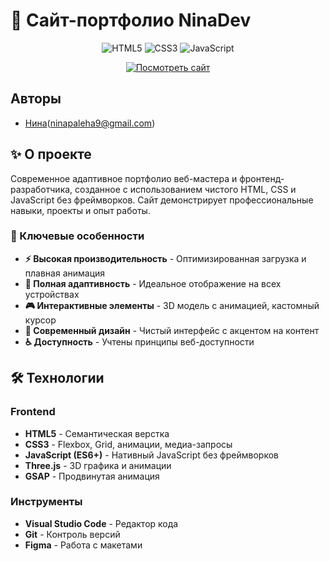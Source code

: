 # 🎯 Сайт-портфолио NinaDev

<div align="center">

![HTML5](https://img.shields.io/badge/HTML5-E34F26?style=for-the-badge&logo=html5&logoColor=white)
![CSS3](https://img.shields.io/badge/CSS3-1572B6?style=for-the-badge&logo=css3&logoColor=white)
![JavaScript](https://img.shields.io/badge/JavaScript-F7DF1E?style=for-the-badge&logo=javascript&logoColor=black)

[![Посмотреть сайт](https://img.shields.io/badge/🌐-Посмотреть_сайт-FF7F00?style=for-the-badge)](https://ninapaleha.github.io/NinaDev/)

</div>

## Авторы

- [Нина](https://github.com/ninaPaleha)(ninapaleha9@gmail.com)

## ✨ О проекте

Современное адаптивное портфолио веб-мастера и фронтенд-разработчика, созданное с использованием чистого HTML, CSS и JavaScript без фреймворков. Сайт демонстрирует профессиональные навыки, проекты и опыт работы.

### 🎨 Ключевые особенности

- **⚡ Высокая производительность** - Оптимизированная загрузка и плавная анимация
- **📱 Полная адаптивность** - Идеальное отображение на всех устройствах
- **🎮 Интерактивные элементы** - 3D модель с анимацией, кастомный курсор
- **🎯 Современный дизайн** - Чистый интерфейс с акцентом на контент
- **♿ Доступность** - Учтены принципы веб-доступности

## 🛠️ Технологии

### Frontend
- **HTML5** - Семантическая верстка
- **CSS3** - Flexbox, Grid, анимации, медиа-запросы
- **JavaScript (ES6+)** - Нативный JavaScript без фреймворков
- **Three.js** - 3D графика и анимации
- **GSAP** - Продвинутая анимация

### Инструменты
- **Visual Studio Code** - Редактор кода
- **Git** - Контроль версий
- **Figma** - Работа с макетами
